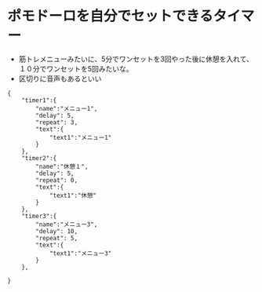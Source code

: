 # ポモドーロを自分でセットできるタイマー

- 筋トレメニューみたいに、5分でワンセットを3回やった後に休憩を入れて、１０分でワンセットを5回みたいな。
- 区切りに音声もあるといい

```json:json設定ファイルイメージ
{
    "timer1":{
        "name":"メニュー1",
        "delay": 5,
        "repeat": 3,
        "text":{
            "text1":"メニュー1"
        }
    },
    "timer2":{
        "name":"休憩１",
        "delay": 5,
        "repeat": 0,
        "text":{
            "text1":"休憩"
        }
    },
    "timer3":{
        "name":"メニュー3",
        "delay": 10,
        "repeat": 5,
        "text":{
            "text1":"メニュー3"
        }
    },

}
```
